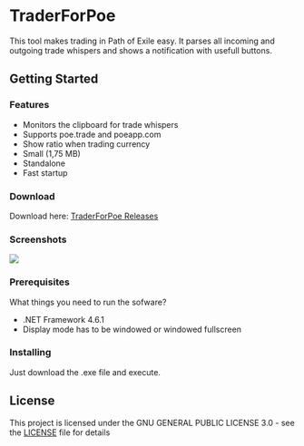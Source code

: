 # TraderForPoe
This tool makes trading in Path of Exile easy. It parses all incoming and outgoing trade whispers and shows a notification with usefull buttons.

## Getting Started

### Features
- Monitors the clipboard for trade whispers
- Supports poe.trade and poeapp.com
- Show ratio when trading currency
- Small (1,75 MB)
- Standalone
- Fast startup


### Download
Download here: [TraderForPoe Releases](https://github.com/labo89/TraderForPoe/releases)

### Screenshots
![](https://github.com/labo89/TraderForPoe/blob/master/Screenshots/screen_05.PNG?raw=true "")

### Prerequisites

What things you need to run the sofware?
- .NET Framework 4.6.1
- Display mode has to be windowed or windowed fullscreen

### Installing

Just download the .exe file and execute.

## License

This project is licensed under the GNU GENERAL PUBLIC LICENSE 3.0 - see the [LICENSE](LICENSE.md) file for details
